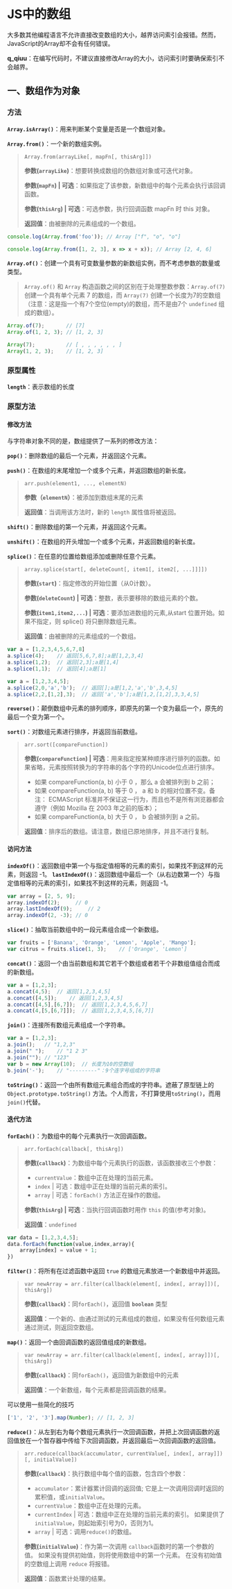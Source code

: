 # JS中的数组

大多数其他编程语言不允许直接改变数组的大小，越界访问索引会报错。然而，JavaScript的Array却不会有任何错误。

**q_qiuu**：在编写代码时，不建议直接修改Array的大小，访问索引时要确保索引不会越界。

## 一、数组作为对象

### 方法

**`Array.isArray()`**：用来判断某个变量是否是一个数组对象。

**`Array.from()`**：一个新的数组实例。

> ```Array.from(arrayLike[, mapFn[, thisArg]])```
>
> **参数(`arrayLike`)**：想要转换成数组的伪数组对象或可迭代对象。
>
> **参数(`mapFn`) | 可选**：如果指定了该参数，新数组中的每个元素会执行该回调函数。
>
> **参数(`thisArg`) | 可选**：可选参数，执行回调函数 mapFn 时 this 对象。
>
> **返回值**：由被删除的元素组成的一个数组。

```javascript
console.log(Array.from('foo')); // Array ["f", "o", "o"]

console.log(Array.from([1, 2, 3], x => x + x)); // Array [2, 4, 6]
```

**`Array.of()`**：创建一个具有可变数量参数的新数组实例，而不考虑参数的数量或类型。

> `Array.of()` 和 `Array` 构造函数之间的区别在于处理整数参数：`Array.of(7)` 创建一个具有单个元素 7 的数组，而 `Array(7)` 创建一个长度为7的空数组（注意：这是指一个有7个空位(empty)的数组，而不是由7个 `undefined` 组成的数组）。

```javascript
Array.of(7);       // [7]
Array.of(1, 2, 3); // [1, 2, 3]

Array(7);          // [ , , , , , , ]
Array(1, 2, 3);    // [1, 2, 3]
```

### 原型属性

**`length`**：表示数组的长度

### 原型方法

#### 修改方法

与字符串对象不同的是，数组提供了一系列的修改方法：

**`pop()`**：删除数组的最后一个元素，并返回这个元素。

**`push()`**：在数组的末尾增加一个或多个元素，并返回数组的新长度。

> ```arr.push(element1, ..., elementN)```
>
> **参数（`elementN`）**：被添加到数组末尾的元素
>
> **返回值**：当调用该方法时，新的 `length` 属性值将被返回。

**`shift()`**：删除数组的第一个元素，并返回这个元素。

**`unshift()`**：在数组的开头增加一个或多个元素，并返回数组的新长度。

**`splice()`**：在任意的位置给数组添加或删除任意个元素。

> ```array.splice(start[, deleteCount[, item1[, item2[, ...]]]])```
>
> **参数(`start`)**：指定修改的开始位置（从0计数）。
>
> **参数(`deleteCount`) | 可选**：整数，表示要移除的数组元素的个数。
>
> **参数(`item1,item2,...`) | 可选**：要添加进数组的元素,从start 位置开始。如果不指定，则 splice() 将只删除数组元素。
>
> **返回值**：由被删除的元素组成的一个数组。

```javascript
var a = [1,2,3,4,5,6,7,8]
a.splice(4);    // 返回[5,6,7,8];a是[1,2,3,4]
a.splice(1,2);  // 返回[2,3];a是[1,4]
a.splice(1,1);  // 返回[4];a是[1]

var a = [1,2,3,4,5];
a.splice(2,0,'a','b');  // 返回[];a是[1,2,'a','b',3,4,5]
a.splice(2,2,[1,2],3);  // 返回['a','b'];a是[1,2,[1,2],3,3,4,5]
```

**`reverse()`**：颠倒数组中元素的排列顺序，即原先的第一个变为最后一个，原先的最后一个变为第一个。

**`sort()`**：对数组元素进行排序，并返回当前数组。

> ```arr.sort([compareFunction])```
>
> **参数(`compareFunction`) | 可选**：用来指定按某种顺序进行排列的函数。如果省略，元素按照转换为的字符串的各个字符的Unicode位点进行排序。
>
> - 如果 compareFunction(a, b) 小于 0 ，那么 a 会被排列到 b 之前；
> - 如果 compareFunction(a, b) 等于 0 ， a 和 b 的相对位置不变。备注： ECMAScript 标准并不保证这一行为，而且也不是所有浏览器都会遵守（例如 Mozilla 在 2003 年之前的版本）；
> - 如果 compareFunction(a, b) 大于 0 ， b 会被排列到 a 之前。
>
> **返回值**：排序后的数组。请注意，数组已原地排序，并且不进行复制。

#### 访问方法

**`indexOf()`**：返回数组中第一个与指定值相等的元素的索引，如果找不到这样的元素，则返回 -1。
**`lastIndexOf()`**：返回数组中最后一个（从右边数第一个）与指定值相等的元素的索引，如果找不到这样的元素，则返回 -1。

```javascript
var array = [2, 5, 9];
array.indexOf(2);     // 0
array.lastIndexOf(9);     // 2
array.indexOf(2, -3); // 0
```

**`slice()`**：抽取当前数组中的一段元素组合成一个新数组。

```javascript
var fruits = ['Banana', 'Orange', 'Lemon', 'Apple', 'Mango'];
var citrus = fruits.slice(1, 3);    // ['Orange', 'Lemon']
```

**`concat()`**：返回一个由当前数组和其它若干个数组或者若干个非数组值组合而成的新数组。

```javascript
var a = [1,2,3];
a.concat(4,5);  // 返回[1,2,3,4,5]
a.concat([4,5]);    // 返回[1,2,3,4,5]
a.concat([4,5],[6,7]);  // 返回[1,2,3,4,5,6,7]
a.concat(4,[5,[6,7]]);  // 返回[1,2,3,4,5,[6,7]]
```

**`join()`**：连接所有数组元素组成一个字符串。

```javascript
var a = [1,2,3];
a.join();   // "1,2,3"
a.join(" ");    // "1 2 3"
a.join(""); // "123"
var b = new Array(10);  // 长度为10的空数组
b.join('-');    // "---------"：9个连字号组成的字符串
```

**`toString()`**：返回一个由所有数组元素组合而成的字符串。遮蔽了原型链上的 `Object.prototype.toString()` 方法。个人而言，不打算使用`toString()`，而用`join()`代替。

#### 迭代方法

**`forEach()`**：为数组中的每个元素执行一次回调函数。

> ```arr.forEach(callback[, thisArg])```
>
> **参数(`callback`)**：为数组中每个元素执行的函数，该函数接收三个参数：
>
> - `currentValue`：数组中正在处理的当前元素。
> - `index` | 可选：数组中正在处理的当前元素的索引。
> - `array` | 可选：`forEach()` 方法正在操作的数组。
>  
> **参数(`thisArg`) | 可选**：当执行回调函数时用作 `this` 的值(参考对象)。
>
> **返回值**：`undefined`

```javascript
var data = [1,2,3,4,5];
data.forEach(function(value,index,array){
    array[index] = value + 1;
})
```

**`filter()`**：将所有在过滤函数中返回 `true` 的数组元素放进一个新数组中并返回。

> ```var newArray = arr.filter(callback(element[, index[, array]])[, thisArg])```
>
> **参数(`callback`)**：同`forEach()`，返回值 **`boolean`** 类型
>
> **返回值**：一个新的、由通过测试的元素组成的数组，如果没有任何数组元素通过测试，则返回空数组。

**`map()`**：返回一个由回调函数的返回值组成的新数组。

> ```var newArray = arr.filter(callback(element[, index[, array]])[, thisArg])```
>
> **参数(`callback`)**：同`forEach()`，返回值为新数组中的元素
>
> **返回值**：一个新数组，每个元素都是回调函数的结果。

可以使用一些简化的技巧

```javascript
['1', '2', '3'].map(Number); // [1, 2, 3]
```

**`reduce()`**：从左到右为每个数组元素执行一次回调函数，并把上次回调函数的返回值放在一个暂存器中传给下次回调函数，并返回最后一次回调函数的返回值。

> ```arr.reduce(callback(accumulator, currentValue[, index[, array]])[, initialValue])```
>
> **参数(`callback`)**：执行数组中每个值的函数，包含四个参数：
>
> - `accumulator`：累计器累计回调的返回值; 它是上一次调用回调时返回的累积值，或`initialValue`。
> - `currentValue`：数组中正在处理的元素。
> - `currentIndex` | 可选：数组中正在处理的当前元素的索引。 如果提供了`initialValue`，则起始索引号为0，否则为1。
> - `array` | 可选：调用`reduce()`的数组。
>
> **参数(`initialValue`)**：作为第一次调用 `callback`函数时的第一个参数的值。 如果没有提供初始值，则将使用数组中的第一个元素。 在没有初始值的空数组上调用 `reduce` 将报错。
>
> **返回值**：函数累计处理的结果。
